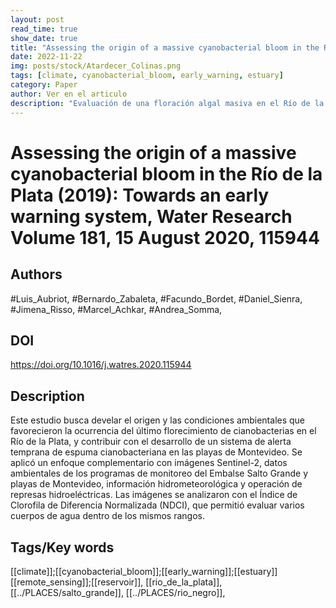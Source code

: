 ```yaml
---
layout: post
read_time: true
show_date: true
title: "Assessing the origin of a massive cyanobacterial bloom in the Río de la Plata (2019): Towards an early warning system, Water Research Volume 181, 15 August 2020, 115944"
date: 2022-11-22
img: posts/stock/Atardecer_Colinas.png
tags: [climate, cyanobacterial_bloom, early_warning, estuary]
category: Paper
author: Ver en el articulo
description: "Evaluación de una floración algal masiva en el Río de la Plata"
---
```

# Assessing the origin of a massive cyanobacterial bloom in the Río de la Plata (2019): Towards an early warning system, Water Research Volume 181, 15 August 2020, 115944
## Authors
#Luis_Aubriot, #Bernardo_Zabaleta, #Facundo_Bordet, #Daniel_Sienra, #Jimena_Risso, #Marcel_Achkar, #Andrea_Somma, 
## DOI
 https://doi.org/10.1016/j.watres.2020.115944
## Description
Este estudio busca develar el origen y las condiciones ambientales que favorecieron la ocurrencia del último florecimiento de cianobacterias en el Río de la Plata, y contribuir con el desarrollo de un sistema de alerta temprana de espuma cianobacteriana en las playas de Montevideo. Se aplicó un enfoque complementario con imágenes Sentinel-2, datos ambientales de los programas de monitoreo del Embalse Salto Grande y playas de Montevideo, información hidrometeorológica y operación de represas hidroeléctricas. Las imágenes se analizaron con el Índice de Clorofila de Diferencia Normalizada (NDCI), que permitió evaluar varios cuerpos de agua dentro de los mismos rangos.
## Tags/Key words
[[climate]];[[cyanobacterial_bloom]];[[early_warning]];[[estuary]] [[remote_sensing]];[[reservoir]], [[rio_de_la_plata]], [[../PLACES/salto_grande]], [[../PLACES/rio_negro]], 